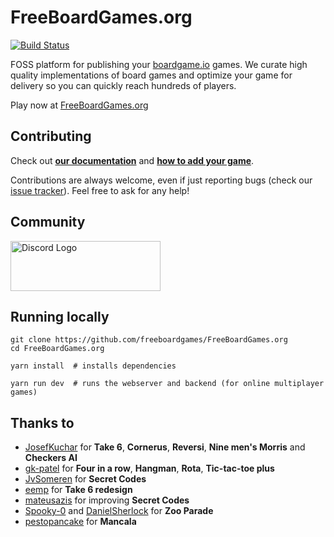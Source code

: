 # FreeBoardGames.org

[![Build Status](https://travis-ci.com/freeboardgames/FreeBoardGames.org.svg?branch=master)](https://travis-ci.com/freeboardgames/FreeBoardGames.org)

FOSS platform for publishing your [boardgame.io](https://boardgame.io) games. We curate high quality implementations of board games and optimize your game for delivery so you can quickly reach hundreds of players.

Play now at [FreeBoardGames.org](https://FreeBoardGames.org/)

## Contributing

Check out [**our documentation**](https://www.freeboardgames.org/docs/) and [**how to add your game**](https://www.freeboardgames.org/docs/?path=/docs/documentation-adding-a-new-game--page).

Contributions are always welcome, even if just reporting bugs (check our [issue tracker](https://github.com/freeboardgames/FreeBoardGames.org/issues)). Feel free to ask for any help!

## Community

<a href="https://discord.gg/AaE6n3n" target="_blank"><img src="https://discordapp.com/assets/fc0b01fe10a0b8c602fb0106d8189d9b.png" alt="Discord Logo" width="240" height="80" /></a>

## Running locally

```
git clone https://github.com/freeboardgames/FreeBoardGames.org
cd FreeBoardGames.org

yarn install  # installs dependencies

yarn run dev  # runs the webserver and backend (for online multiplayer games)
```

##  Thanks to

- [JosefKuchar](https://github.com/JosefKuchar) for **Take 6**, **Cornerus**, **Reversi**, **Nine men's Morris** and **Checkers AI**
- [gk-patel](https://github.com/gk-patel) for **Four in a row**, **Hangman**, **Rota**, **Tic-tac-toe plus**
- [JvSomeren](https://GitHub.com/JvSomeren) for **Secret Codes**
- [eemp](https://github.com/eemp) for **Take 6 redesign**
- [mateusazis](https://github.com/mateusazis) for improving **Secret Codes**
- [Spooky-0](https://github.com/Spooky-0) and [DanielSherlock](https://github.com/DanielSherlock) for **Zoo Parade**
- [pestopancake](https://github.com/pestopancake) for **Mancala**
